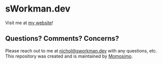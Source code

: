 # sWorkman.dev

Visit me at [my website](https://www.sworkman.dev/)!

## Questions? Comments? Concerns?

Please reach out to me at nichol@sworkman.dev with any questions, etc. This repository was created and is maintained by [Momosimo](https://github.com/Momosimo).
